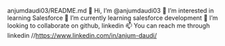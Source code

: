 anjumdaudi03/README.md
👋 Hi, I’m @anjumdaudi03
👀 I’m interested in learning Salesforce
🌱 I’m currently learning salesforce development
💞️ I’m looking to collaborate on github, linkedin
📫 You can reach me through linkedin //https://www.linkedin.com/in/anjum-daudi/
